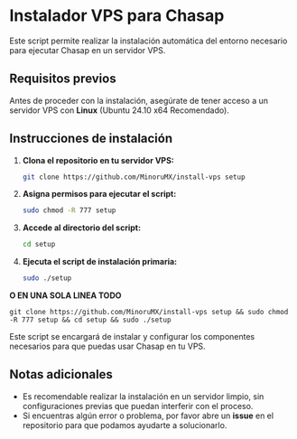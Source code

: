# Instalador VPS para Chasap

Este script permite realizar la instalación automática del entorno necesario para ejecutar Chasap en un servidor VPS.

## Requisitos previos

Antes de proceder con la instalación, asegúrate de tener acceso a un servidor VPS con **Linux** (Ubuntu 24.10 x64 Recomendado).

## Instrucciones de instalación

1. **Clona el repositorio en tu servidor VPS:**

    ```bash
    git clone https://github.com/MinoruMX/install-vps setup
    ```

2. **Asigna permisos para ejecutar el script:**

    ```bash
    sudo chmod -R 777 setup
    ```

3. **Accede al directorio del script:**

    ```bash
    cd setup
    ```

4. **Ejecuta el script de instalación primaria:**

    ```bash
    sudo ./setup
    ```

**O EN UNA SOLA LINEA TODO**

    git clone https://github.com/MinoruMX/install-vps setup && sudo chmod -R 777 setup && cd setup && sudo ./setup

Este script se encargará de instalar y configurar los componentes necesarios para que puedas usar Chasap en tu VPS.


## Notas adicionales

- Es recomendable realizar la instalación en un servidor limpio, sin configuraciones previas que puedan interferir con el proceso.
- Si encuentras algún error o problema, por favor abre un **issue** en el repositorio para que podamos ayudarte a solucionarlo.
